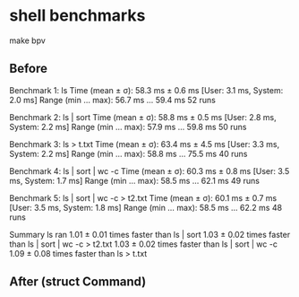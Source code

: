 # shell benchmarks

make bpv

## Before

Benchmark 1: ls
  Time (mean ± σ):      58.3 ms ±   0.6 ms    [User: 3.1 ms, System: 2.0 ms]
  Range (min … max):    56.7 ms …  59.4 ms    52 runs

Benchmark 2: ls | sort
  Time (mean ± σ):      58.8 ms ±   0.5 ms    [User: 2.8 ms, System: 2.2 ms]
  Range (min … max):    57.9 ms …  59.8 ms    50 runs

Benchmark 3: ls > t.txt
  Time (mean ± σ):      63.4 ms ±   4.5 ms    [User: 3.3 ms, System: 2.2 ms]
  Range (min … max):    58.8 ms …  75.5 ms    40 runs

Benchmark 4: ls | sort | wc -c
  Time (mean ± σ):      60.3 ms ±   0.8 ms    [User: 3.5 ms, System: 1.7 ms]
  Range (min … max):    58.5 ms …  62.1 ms    49 runs

Benchmark 5: ls | sort | wc -c > t2.txt
  Time (mean ± σ):      60.1 ms ±   0.7 ms    [User: 3.5 ms, System: 1.8 ms]
  Range (min … max):    58.5 ms …  62.2 ms    48 runs

Summary
  ls ran
    1.01 ± 0.01 times faster than ls | sort
    1.03 ± 0.02 times faster than ls | sort | wc -c > t2.txt
    1.03 ± 0.02 times faster than ls | sort | wc -c
    1.09 ± 0.08 times faster than ls > t.txt

## After (struct Command)
